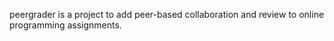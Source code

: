 peergrader is a project to add peer-based collaboration and review to online programming assignments.